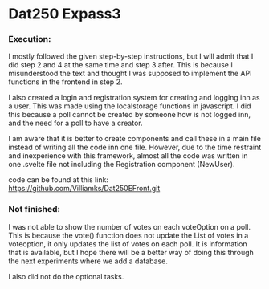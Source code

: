 # Dat250 Expass3

### Execution:
I mostly followed the given step-by-step instructions, but I
will admit that I did step 2 and 4 at the same time and step
3 after. This is because I misunderstood the text and thought
I was supposed to implement the API functions in the frontend
in step 2.

I also created a login and registration system for creating 
and logging inn as a user. This was made using the localstorage
functions in javascript. I did this because a poll cannot be
created by someone how is not logged inn, and the need for 
a poll to have a creator. 

I am aware that it is better to create components and call 
these in a main file instead of writing all the code inn
one file. However, due to the time restraint and inexperience
with this framework, almost all the code was written in one 
.svelte file not including the Registration component (NewUser).

code can be found at this link: https://github.com/Villiamks/Dat250EFront.git

### Not finished:
I was not able to show the number of votes on each voteOption
on a poll. This is because the vote() function does not update
the List of votes in a voteoption, it only updates the list of
votes on each poll. It is information that is available, but 
I hope there will be a better way of doing this through the 
next experiments where we add a database.   

I also did not do the optional tasks.